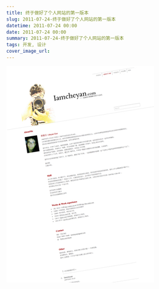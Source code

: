 ```yaml
---
title: 终于做好了个人网站的第一版本
slug: 2011-07-24-终于做好了个人网站的第一版本
datetime: 2011-07-24 00:00
date: 2011-07-24 00:00
summary: 2011-07-24-终于做好了个人网站的第一版本
tags: 开发, 设计
cover_image_url: 
---
```

![17185-o5co0v16bb.png](../assets/2020/09/2141491900.png)
